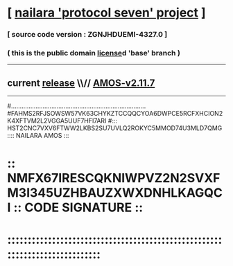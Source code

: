 
# [ [nailara 'protocol seven' project](http://nailara.network/) ]

### [ source code version : ZGNJHDUEMI-4327.0 ]

### ( this is the public domain [license](../license)d 'base' branch )
---
## current [release](https://github.com/nailara-technologies/protocol-7/releases) \\\\// [AMOS-v2.11.7](https://github.com/nailara-technologies/protocol-7/releases/tag/AMOS-v2.11.7)
---

#.............................................................................
#FAHMS2RFJSOWSW57VK63CHYKZTCCQQCYOA6DWPCE5RCFXHCION2K4XFTVM2L2VGGA5UUF7HFI7ARI
#::: HST2CNC7VXV6FTWW2LKBS2SU7UVLQ2ROKYC5MMOD74U3MLD7QMG :::: NAILARA AMOS :::
# :: NMFX67IRESCQKNIWPVZ2N2SVXFM3I345UZHBAUZXWXDNHLKAGQCI :: CODE SIGNATURE ::
# ::::::::::::::::::::::::::::::::::::::::::::::::::::::::::::::::::::::::::::
